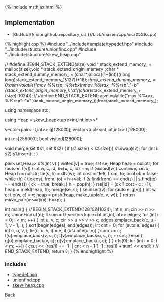 {% include mathjax.html %}



## Implementation

- [GitHub]({{ site.github.repository_url }}/blob/master/cpp/src/2559.cpp)

{% highlight cpp %}
#include "../include/template/typedef.hpp"
#include "../include/structure/unionfind.cpp"
#include "../include/structure/skew_heap.cpp"

// #define BEGIN_STACK_EXTEND(size) void * stack_extend_memory_ = malloc(size);void * stack_extend_origin_memory_;char * stack_extend_dummy_memory_ = (char*)alloca((1+(int)(((long long)stack_extend_memory_)&127))*16);*stack_extend_dummy_memory_ = 0;asm volatile("mov %%rsp, %%rbx\nmov %%rax, %%rsp":"=b"(stack_extend_origin_memory_):"a"((char*)stack_extend_memory_+(size)-1024));
// #define END_STACK_EXTEND asm volatile("mov %%rax, %%rsp"::"a"(stack_extend_origin_memory_));free(stack_extend_memory_);

using namespace std;

using Heap = skew_heap<tuple<int,int,int>>*;

vector<pair<int,int>> g[128000];
vector<tuple<int,int,int>> t[128000];

int res[256000];
bool visited[128000];

void merge(set<int> &s1, set<int> &s2) {
  if (s1.size() < s2.size()) s1.swap(s2);
  for (int i: s2) s1.insert(i);
}

pair<set<int>,Heap> dfs(int v) {
  visited[v] = true;
  set<int> se;
  Heap heap = nullptr;
  for (auto e: t[v]) {
    int w, c, id; tie(w, c, id) = e;
    if (visited[w]) continue;
    set<int> s; Heap h = nullptr;
    tie(s, h) = dfs(w);
    int cost = 11e8, from, to;
    bool ok = false;
    while (h) {
      tie(cost, from, to) = h->val;
      if (s.find(from) == end(s) || s.find(to) == end(s)) { ok = true; break; }
      h = pop(h);
    }
    res[id] = (ok ? cost - c : -1);
    heap = meld(heap, h);
    merge(se, s);
  }
  se.insert(v);
  for (auto e: g[v]) {
    int w, c; tie(w, c) = e;
    heap = push(heap, make_tuple(c, v, w));
  }
  return make_pair(move(se), heap);
}

int main() {
  // BEGIN_STACK_EXTEND(128*1024*1024);
  int n, m;
  cin >> n >> m;
  UnionFind uf(n);
  ll sum = 0;
  vector<tuple<int,int,int,int>> edges;
  for (int i = 0; i < m; ++i) {
    int u, v, c;
    cin >> u >> v >> c;
    edges.emplace_back(c, u - 1, v - 1, i);
  }
  sort(begin(edges), end(edges));
  int cnt = 0;
  for (auto e: edges) {
    int c, u, v, i; tie(c, u, v, i) = e;
    if (uf.unite(u, v)) {
      sum += c;
      t[u].emplace_back(v, c, i);
      t[v].emplace_back(u, c, i);
      ++cnt;
    }
    else {
      g[u].emplace_back(v, c);
      g[v].emplace_back(u, c);
    }
  }
  dfs(0);
  for (int i = 0; i < m; ++i) {
    cout << (res[i] == -1 || cnt < n - 1 ? -1 : res[i] + sum) << endl;
  }
  // END_STACK_EXTEND;
  return 0;
}
{% endhighlight %}

### Includes

- [typedef.hpp](../include/template/typedef)
- [unionfind.cpp](../include/structure/unionfind)
- [skew_heap.cpp](../include/structure/skew_heap)

[Back](..)
